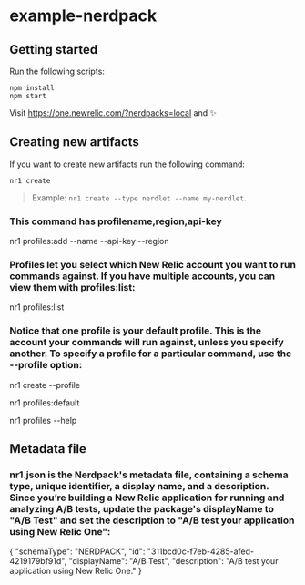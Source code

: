# example-nerdpack

## Getting started

Run the following scripts:

```
npm install
npm start
```

Visit https://one.newrelic.com/?nerdpacks=local and :sparkles:

## Creating new artifacts

If you want to create new artifacts run the following command:

```
nr1 create
```

> Example: `nr1 create --type nerdlet --name my-nerdlet`.

### This command has profilename,region,api-key
nr1 profiles:add --name <profile name> --api-key <User key> --region <region>

### Profiles let you select which New Relic account you want to run commands against. If you have multiple accounts, you can view them with profiles:list:

nr1 profiles:list

### Notice that one profile is your default profile. This is the account your commands will run against, unless you specify another. To specify a profile for a particular command, use the --profile option:

nr1 create --profile <your profile>

nr1 profiles:default

nr1 profiles --help


## Metadata file
### nr1.json is the Nerdpack's metadata file, containing a schema type, unique identifier, a display name, and a description. Since you’re building a New Relic application for running and analyzing A/B tests, update the package's displayName to "A/B Test" and set the description to "A/B test your application using New Relic One":

  {
  "schemaType": "NERDPACK",
  "id": "311bcd0c-f7eb-4285-afed-4219179bf91d",
  "displayName": "A/B Test",
  "description": "A/B test your application using New Relic One."
}